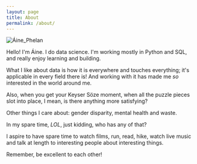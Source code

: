 ```yaml
---
layout: page
title: About
permalink: /about/
---
```


![Áine_Phelan](https://raw.githubusercontent.com/ainephelan/ainephelan.github.io/master/images/aine_profile_pic.jpeg)

Hello! I'm Áine. I do data science. I'm working mostly in Python and SQL, and really enjoy learning and building.  

What I like about data is how it is everywhere and touches everything; it's applicable in every field there is! And working with it has made me *so* interested in the world around me. 

Also, when you get your Keyser Söze moment, when all the puzzle pieces slot into place, I mean, is there anything more satisfying?

Other things I care about: gender disparity, mental health and waste.  

In my spare time, *LOL*, just kidding, who has any of that?  

I aspire to have spare time to watch films, run, read, hike, watch live music and talk at length to interesting people about interesting things.  

Remember, be excellent to each other!  

